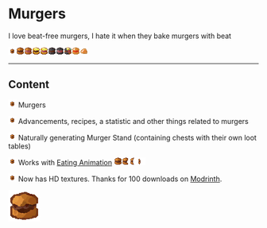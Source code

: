 # Murgers
I love beat-free murgers, I hate it when they bake murgers with beat

![Mite-Sized Murger](./src/main/resources/assets/murgers/textures/item/mitesizedmurger.png)![MeefMurger](./src/main/resources/assets/murgers/textures/item/meefmurger.png)![Beat-Free Murger](./src/main/resources/assets/murgers/textures/item/beatfreemurger.png)![Golden MeefMurger](./src/main/resources/assets/murgers/textures/item/golden_meefmurger.png)![Golden Beat-Free Murger](./src/main/resources/assets/murgers/textures/item/golden_beatfreemurger.png)![Netherite MeefMurger](./src/main/resources/assets/murgers/textures/item/netherite_meefmurger.png)![Netherite Beat-Free Murger](./src/main/resources/assets/murgers/textures/item/netherite_beatfreemurger.png)![Super Murger](./src/main/resources/assets/murgers/textures/item/super_murger.png)![Gubby Murger](./src/main/resources/assets/murgers/textures/item/gubbymurger.png)![Belted Gubby Murger](./src/main/resources/assets/murgers/textures/item/belted_gubbymurger.png)

---

## Content
![Mite-Sized Murger](./src/main/resources/assets/murgers/textures/item/mitesizedmurger.png) Murgers

![Mite-Sized Murger](./src/main/resources/assets/murgers/textures/item/mitesizedmurger.png) Advancements, recipes, a statistic and other things related to murgers

![Mite-Sized Murger](./src/main/resources/assets/murgers/textures/item/mitesizedmurger.png) Naturally generating Murger Stand (containing chests with their own loot tables)

![Mite-Sized Murger](./src/main/resources/assets/murgers/textures/item/mitesizedmurger.png) Works with [Eating Animation](https://modrinth.com/mod/eating-animation) ![MeefMurger](./src/main/resources/assets/murgers/textures/item/meefmurger.png)![MeefMurger Eaten 1](./src/main/resources/resourcepacks/murgereatinganimation/assets/murgers/textures/item/meefmurger_eating_0.png)![MeefMurger Eaten 2](./src/main/resources/resourcepacks/murgereatinganimation/assets/murgers/textures/item/meefmurger_eating_1.png)![MeefMurger Eaten 3](./src/main/resources/resourcepacks/murgereatinganimation/assets/murgers/textures/item/meefmurger_eating_2.png)

![Mite-Sized Murger](./src/main/resources/assets/murgers/textures/item/mitesizedmurger.png) Now has HD textures. Thanks for 100 downloads on [Modrinth](https://modrinth.com/mod/murgers).

![HD  MeefMurger](./src/main/resources/resourcepacks/hd-textures/assets/murgers/textures/item/meefmurger.png)
